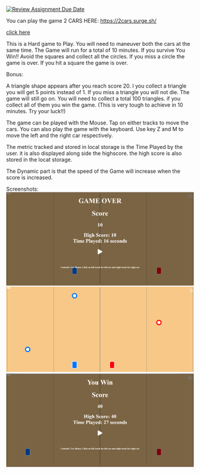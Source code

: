 [![Review Assignment Due Date](https://classroom.github.com/assets/deadline-readme-button-24ddc0f5d75046c5622901739e7c5dd533143b0c8e959d652212380cedb1ea36.svg)](https://classroom.github.com/a/h6B8Tg1s)

You can play the game 2 CARS HERE: https://2cars.surge.sh/ 


[click here](https://2cars.surge.sh/)


This is a Hard game to Play. You will need to maneuver both the cars at the same time.
The Game will run for a total of 10 minutes. If you survive You Win!!
Avoid the squares and collect all the circles.
If you miss a circle the game is over. If you hit a square the game is over.

Bonus:

A triangle shape appears after you reach score 20.
I you collect a triangle you will get 5 points instead of 1.
If you miss a triangle you will not die. The game will still go on.
You will need to collect a total 100 triangles. if you collect all of them you win the game. (This is very tough to achieve in 10 minutes. Try your luck!!)

The game can be played with the Mouse. Tap on either tracks to move the cars. You can also play the game with the keyboard. Use key Z and M to move the left and the right car respectively.

The metric tracked and stored in local storage is the Time Played by the user. it is also displayed along side the highscore. the high score is also stored in the locat storage.

The Dynamic part is that the speed of the Game will increase when the score is increased.

Screenshots:
![alt text](gamePlay1.png)
![alt text](gamePlay2.png)
![alt text](gamePlay3.png)

